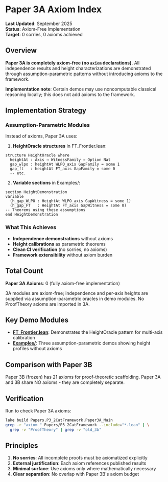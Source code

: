 # Paper 3A Axiom Index

**Last Updated**: September 2025  
**Status**: Axiom-Free Implementation  
**Target**: 0 sorries, 0 axioms achieved

## Overview

**Paper 3A is completely axiom-free (no `axiom` declarations).** All independence results and height characterizations are demonstrated through assumption-parametric patterns without introducing axioms to the framework.

**Implementation note**: Certain demos may use noncomputable classical reasoning locally; this does not add axioms to the framework.

## Implementation Strategy

### Assumption-Parametric Modules

Instead of axioms, Paper 3A uses:

1. **HeightOracle structures** in FT_Frontier.lean:
```lean
structure HeightOracle where
  heightAt : Axis → WitnessFamily → Option Nat
  gap_wlpo : heightAt WLPO_axis GapFamily = some 1
  gap_ft   : heightAt FT_axis GapFamily = some 0
  -- etc.
```

2. **Variable sections** in Examples/:
```lean
section HeightDemonstration
variable
  (h_gap_WLPO : HeightAt WLPO_axis GapWitness = some 1)
  (h_gap_FT   : HeightAt FT_axis GapWitness = some 0)
-- Theorems using these assumptions
end HeightDemonstration
```

### What This Achieves

- **Independence demonstrations** without axioms
- **Height calibrations** as parametric theorems
- **Clean CI verification** (no sorries, no axioms)
- **Framework extensibility** without axiom burden

## Total Count

**Paper 3A Axioms**: 0 (fully axiom-free implementation)

3A modules are axiom-free; independence and per-axis heights are supplied via assumption-parametric oracles in demo modules. No ProofTheory axioms are imported in 3A.

## Key Demo Modules

- **[FT_Frontier.lean](../FT_Frontier.lean)**: Demonstrates the HeightOracle pattern for multi-axis calibration
- **[Examples/](../Examples/)**: Three assumption-parametric demos showing height profiles without axioms

## Comparison with Paper 3B

Paper 3B (frozen) has 21 axioms for proof-theoretic scaffolding.
Paper 3A and 3B share NO axioms - they are completely separate.

## Verification

Run to check Paper 3A axioms:
```bash
lake build Papers.P3_2CatFramework.Paper3A_Main
grep -r "axiom " Papers/P3_2CatFramework --include="*.lean" | \
  grep -v "ProofTheory" | grep -v "old_3b"
```

## Principles

1. **No sorries**: All incomplete proofs must be axiomatized explicitly
2. **External justification**: Each axiom references published results
3. **Minimal surface**: Use axioms only where mathematically necessary
4. **Clear separation**: No overlap with Paper 3B's axiom budget